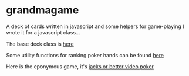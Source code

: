 grandmagame
===========

A deck of cards written in javascript and some helpers for game-playing
I wrote it for a javascript class...

The base deck class is <a href="deck.class.js">here</a>

Some utility functions for ranking poker hands can be found <a href="pokerhands.class.js">here</a>

Here is the eponymous game, it's <a href="videopoker.class.js">jacks or better video poker</a>

